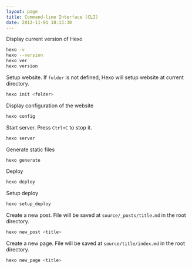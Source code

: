 ```yaml
---
layout: page
title: Command-line Interface (CLI)
date: 2012-11-01 18:13:30
---
```


Display current version of Hexo

``` bash
hexo -v
hexo --version
hexo ver
hexo version
```

Setup website. If `folder` is not defined, Hexo will setup website at current directory.

``` bash
hexo init <folder>
```

Display configuration of the website

``` bash
hexo config
```

Start server. Press `Ctrl+C` to stop it.

``` bash
hexo server
```

Generate static files

``` bash
hexo generate
```

Deploy

``` bash
hexo deploy
```

Setup deploy

``` bash
hexo setup_deploy
```

Create a new post. File will be saved at `source/_posts/title.md` in the root directory.

``` bash
hexo new_post <title>
```

Create a new page. File will be saved at `source/title/index.md` in the root directory.

``` bash
hexo new_page <title>
```